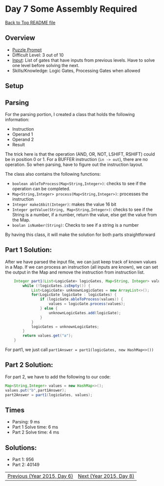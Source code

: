 # Day 7 Some Assembly Required

[Back to Top README file](../../../README.md)

## Overview

* [Puzzle Prompt](https://adventofcode.com/2015/day/7)
* Difficult Level: 3 out of 10
* [Input](https://adventofcode.com/2015/day/7/input): List of gates that have inputs from previous levels. Have to solve one level before solving the next.
* Skills/Knowledge: Logic Gates, Processing Gates when allowed

## Setup

## Parsing
For the parsing portion, I created a class that holds the following information:
* Instruction
* Operand 1
* Operand 2
* Result

The trick here is that the operation (AND, OR, NOT, LSHIFT, RSHIFT) could be in
position 0 or 1.  For a BUFFER instruction (`in -> out`), there are no operation.
So when parsing, have to figure out the instruction layout.

The class also contains the following functions:
* `boolean ableToProcess(Map<String,Integer>)`: checks to see if the operation can be completed.
* `Map<String,Integer> process(Map<String,Integer>)`: processes the instruction
* `Integer make16bit(Integer)`: makes the value 16 bit
* `Integer getValue(String, Map<String,Integer>)`: checks to see if the String is a number, if a number, return the value, else get the value from the Map.
* `boolan isNumber(String)`: Checks to see if a string is a number

By having this class, it will make the solution for both parts straightforward


## Part 1 Solution:

After we have parsed the input file, we can just keep track of known values in
a Map. If we can process an instruction (all inputs are known), we can set the
output in the Map and remove the instruction from instruction list.

```java
    Integer part1(List<LogicGate> logicGates, Map<String, Integer> values) {
        while (!logicGates.isEmpty()) {
            List<LogicGate> unknownLogicGates = new ArrayList<>();
            for(LogicGate logicGate : logicGates) {
                if (logicGate.ableToProcess(values)) {
                    values = logicGate.process(values);
                } else {
                    unknownLogicGates.add(logicGate);
                }
            }
            logicGates = unknownLogicGates;
        }
        return values.get("a");
    }
```

For part1, we just call `part1Answer = part1(logicGates, new HashMap<>())`


## Part 2 Solution:

For part 2, we have to add the following to our code:
```java
Map<String,Integer> values = new HashMap<>();
values.put("b",part1Answer);
part2Answer = part1(logicGates, values);
```


## Times

* Parsing: 9 ms
* Part 1 Solve time: 6 ms
* Part 2 Solve time: 4 ms

## Solutions: 

* Part 1: 956
* Part 2: 40149

| | |
|:---|---:|
|[Previous (Year 2015, Day 6)](../../year2015/day06/README.md)|[Next (Year 2015, Day 8)](../../year2015/day08/README.md)|
